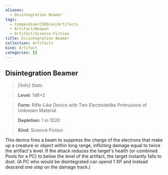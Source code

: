 ```yaml
---
aliases:
  - Disintegration Beamer
tags:
  - Compendium/CSRD/en/Artifacts
  - Artifact/Weapon
  - Artifact/Science-Fiction
title: Disintegration Beamer
collection: Artifacts
kind: Artifact
categories: []
---
```

## Disintegration Beamer    
>[!info] Stats    
> **Level:** 1d6+2    
> **Form:** Rifle-Like Device with Two Electrodelike Protrusions of Unknown Material    
> **Depletion:** 1 in 1D20    
> **Kind:** Science Fiction  
    
This device fires a beam to suppress the charge of the electrons that make up a creature or object within long range, inflicting damage equal to twice the artifact's level. If the attack reduces the target's health (or combined Pools for a PC) to below the level of the artifact, the target instantly falls to dust. (A PC who would be disintegrated can spend 1 XP and instead descend one step on the damage track.)